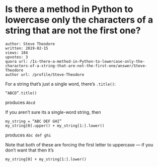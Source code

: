 # Is there a method in Python to lowercase only the characters of a string that are not the first one?

	author: Steve Theodore
	written: 2019-02-15
	views: 184
	upvotes: 3
	quora url: /Is-there-a-method-in-Python-to-lowercase-only-the-characters-of-a-string-that-are-not-the-first-one/answer/Steve-Theodore
	author url: /profile/Steve-Theodore


For a string that’s just a single word, there’s `.title()`:

    “ABCD”.title()

produces `Abcd`

If you aren’t sure its a single-word string, then

    my_string = “ABC DEF GHI”
    my_string[0].upper() + my_string[1:].lower()

produces `Abc def ghi`

Note that both of these are forcing the first letter to uppercase — if you don’t want that then it’s

    my_string[0] + my_string[1:].lower()
